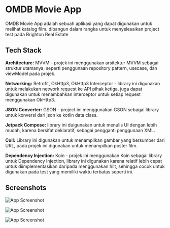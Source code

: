 
# OMDB Movie App

OMDB Movie App adalah sebuah aplikasi yang dapat digunakan untuk melihat katalog film. dibangun dalam rangka untuk menyelesaikan project test pada Brighton Real Estate


## Tech Stack

**Architecture:** MVVM - projek ini menggunakan arsitektur MVVM sebagai struktur utamanya, seperti penggunaan repository pattern, usecase, dan viewModel pada projek.

**Networking:** Retrofit, OkHttp3, OkHttp3 Interceptor - library ini digunakan untuk melakukan network request ke API pihak ketiga, juga dapat digunakan untuk menambahkan interceptor untuk setiap request menggunakan OkHttp3.

**JSON Converter:** GSON - project ini menggunakan GSON sebagai library untuk konversi dari json ke kotlin data class.

**Jetpack Compose:** library ini duigunakan untuk menulis UI dengan lebih mudah, karena bersifat deklaratif, sebagai pengganti penggunaan XML.

**Coil:** Library ini digunakan untuk menampilkan gambar yang bersumber dari URL, pada projek ini digunakan untuk menampilkan poster film.

**Dependency Injection:** Koin - projek ini menggunakan Koin sebagai library untuk Dependency Injection, library ini digunakan karena relatif lebih cepat untuk diimplementasikan daripada menggunakan hilt, sehingga cocok untuk digunakan pada test yang memiliki waktu terbatas seperti ini.


## Screenshots

![App Screenshot](https://firebasestorage.googleapis.com/v0/b/percobaan-firebase-10308.appspot.com/o/img1.jpeg?alt=media&token=9defd06c-9dfa-4571-8460-a471a0d74d13)

![App Screenshot](https://firebasestorage.googleapis.com/v0/b/percobaan-firebase-10308.appspot.com/o/img2.jpeg?alt=media&token=d4fda176-2ad0-47dc-92ce-a2df8c458aeb)

![App Screenshot](https://firebasestorage.googleapis.com/v0/b/percobaan-firebase-10308.appspot.com/o/img3.jpeg?alt=media&token=6f4e5d49-a6c0-4fac-8602-34f85942749a)
